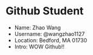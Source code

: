 # Github Student

* Name: Zhao Wang
* Username: @wangzhao1127
* Location: Bedford, MA 01730
* Intro: WOW Github!!

